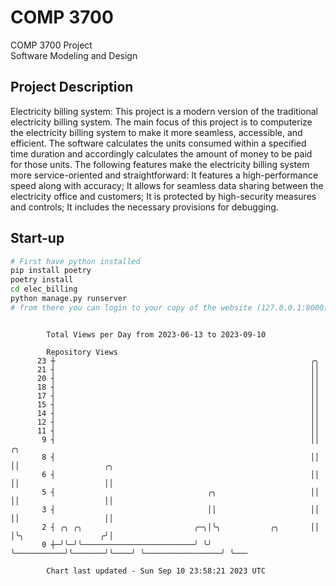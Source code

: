 # COMP 3700
COMP 3700 Project  
Software Modeling and Design
## Project Description
Electricity billing system: This project is a modern version of the traditional electricity billing system. The main focus of this project is to computerize the electricity billing system to make it more seamless, accessible, and efficient. The software calculates the units consumed within a specified time duration and accordingly calculates the amount of money to be paid for those units. The following features make the electricity billing system more service-oriented and straightforward: It features a high-performance speed along with accuracy; It allows for seamless data sharing between the electricity office and customers; It is protected by high-security measures and controls; It includes the necessary provisions for debugging.

## Start-up
```bash
# First have python installed
pip install poetry
poetry install
cd elec_billing
python manage.py runserver
# from there you can login to your copy of the website (127.0.0.1:8000), default creds are admin/admin
```

```

        Total Views per Day from 2023-06-13 to 2023-09-10

        Repository Views
      23 ┼                                                         ╭╮
      21 ┤                                                         ││
      20 ┤                                                         ││
      18 ┤                                                         ││
      17 ┤                                                         ││
      15 ┤                                                         ││
      14 ┤                                                         ││
      12 ┤                                                         ││
      11 ┤                                                         ││
       9 ┤                                                         ││    ╭╮
       8 ┤                                                         ││    ││                   ╭╮
       6 ┤                                                         ││    ││                   ││
       5 ┤                                  ╭╮                     ││    ││                   ││
       3 ┤                                  ││                     ││    ││                   ││
       2 ┤ ╭╮ ╭╮                         ╭─╮│╰╮           ╭╮       ││    │╰╮                 ╭╯│
       0 ┼─╯╰─╯╰─────────────────────────╯ ╰╯ ╰───────────╯╰───────╯╰────╯ ╰─────────────────╯ ╰───

        Chart last updated - Sun Sep 10 23:58:21 2023 UTC
        
```
